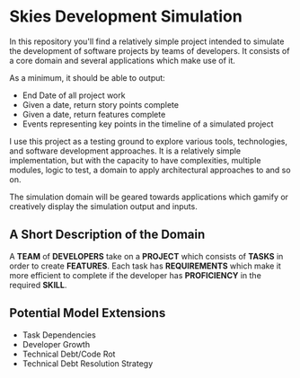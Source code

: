 # Skies Development Simulation

In this repository you'll find a relatively simple project intended to simulate the development of software projects by teams of developers. It consists of a core domain and several applications which make use of it.

As a minimum, it should be able to output:
- End Date of all project work
- Given a date, return story points complete
- Given a date, return features complete
- Events representing key points in the timeline of a simulated project

I use this project as a testing ground to explore various tools, technologies, and software development approaches. It is a relatively simple implementation, but with the capacity to have complexities, multiple modules, logic to test, a domain to apply architectural approaches to and so on.

The simulation domain will be geared towards applications which gamify or creatively display the simulation output and inputs.

## A Short Description of the Domain
A **TEAM** of **DEVELOPERS** take on a **PROJECT** which consists of **TASKS** in order to create **FEATURES**. Each task has **REQUIREMENTS** which make it more efficient to complete if the developer has **PROFICIENCY** in the required **SKILL**.

##  Potential Model Extensions

- Task Dependencies
- Developer Growth
- Technical Debt/Code Rot
- Technical Debt Resolution Strategy